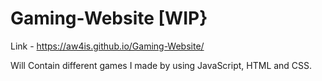 # Gaming-Website [WIP}
Link - https://aw4is.github.io/Gaming-Website/


Will Contain different games I made by using JavaScript, HTML and CSS.
